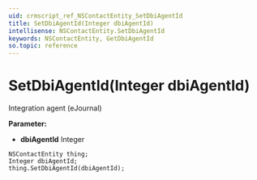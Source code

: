 ```yaml
---
uid: crmscript_ref_NSContactEntity_SetDbiAgentId
title: SetDbiAgentId(Integer dbiAgentId)
intellisense: NSContactEntity.SetDbiAgentId
keywords: NSContactEntity, GetDbiAgentId
so.topic: reference
---
```


# SetDbiAgentId(Integer dbiAgentId)

Integration agent (eJournal)

**Parameter:** 
* **dbiAgentId** Integer

```crmscript
NSContactEntity thing;
Integer dbiAgentId;
thing.SetDbiAgentId(dbiAgentId);
```

